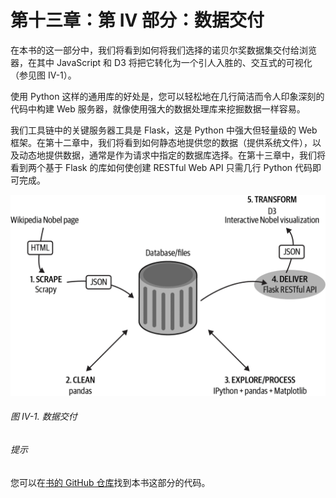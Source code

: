 # 第十三章：第 IV 部分：数据交付

在本书的这一部分中，我们将看到如何将我们选择的诺贝尔奖数据集交付给浏览器，在其中 JavaScript 和 D3 将把它转化为一个引人入胜的、交互式的可视化（参见图 IV-1）。

使用 Python 这样的通用库的好处是，您可以轻松地在几行简洁而令人印象深刻的代码中构建 Web 服务器，就像使用强大的数据处理库来挖掘数据一样容易。

我们工具链中的关键服务器工具是 Flask，这是 Python 中强大但轻量级的 Web 框架。在第十二章中，我们将看到如何静态地提供您的数据（提供系统文件），以及动态地提供数据，通常是作为请求中指定的数据库选择。在第十三章中，我们将看到两个基于 Flask 的库如何使创建 RESTful Web API 只需几行 Python 代码即可完成。

![dpj2 p426](img/dpj2_p426.png)

###### 图 IV-1. 数据交付

###### 提示

您可以在[书的 GitHub 仓库](https://github.com/Kyrand/dataviz-with-python-and-js-ed-2)找到本书这部分的代码。
